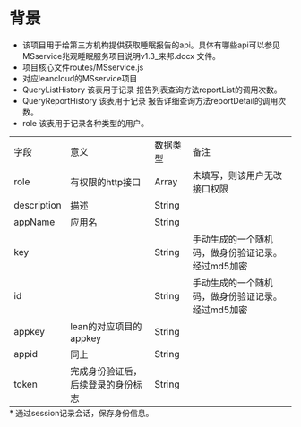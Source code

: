 # 背景
 * 该项目用于给第三方机构提供获取睡眠报告的api。具体有哪些api可以参见   MSservice兆观睡眠服务项目说明v1.3_来邦.docx 文件。
 * 项目核心文件routes/MSservice.js
 * 对应leancloud的MSservice项目
 * QueryListHistory 该表用于记录 报告列表查询方法reportList的调用次数。
 * QueryReportHistory 该表用于记录 报告详细查询方法reportDetail的调用次数。
 * role 该表用于记录各种类型的用户。
 <table style="margin:0 auto;width:100%;" cellspacing="0" cellpadding="0">
	<tr>
		<td>字段</td>
		<td>意义</td>
		<td>数据类型</td>
		<td>备注</td>
	</tr>
	<tr>
		<td>role</td>
		<td>有权限的http接口</td>
		<td>Array</td>
		<td>未填写，则该用户无改接口权限</td>
	</tr>
	<tr>
		<td>description</td>
		<td>描述</td>
		<td>String</td>
		<td></td>
	</tr>
	<tr>
		<td>appName</td>
		<td>应用名</td>
		<td>String</td>
		<td></td>
	</tr>
	<tr>
		<td>key</td>
		<td></td>
		<td>String</td>
		<td>手动生成的一个随机码，做身份验证记录。经过md5加密</td>
	</tr>
	<tr>
		<td>id</td>
		<td></td>
		<td>String</td>
		<td>手动生成的一个随机码，做身份验证记录。经过md5加密</td>
	</tr>
	<tr>
		<td>appkey</td>
		<td>lean的对应项目的appkey</td>
		<td>String</td>
		<td></td>
	</tr>
	<tr>
		<td>appid</td>
		<td>同上</td>
		<td>String</td>
		<td></td>
	</tr>
	<tr>
		<td>token</td>
		<td>完成身份验证后，后续登录的身份标志</td>
		<td>String</td>
		<td></td>
	</tr>
</table>
* 通过session记录会话，保存身份信息。